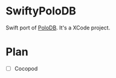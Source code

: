 # SwiftyPoloDB
Swift port of [PoloDB](https://github.com/vincentdchan/PoloDB). It's a XCode project.

# Plan

- [ ] Cocopod
